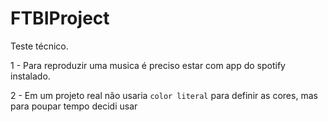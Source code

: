 # FTBIProject
Teste técnico.

1 - Para reproduzir uma musica é preciso estar com app do spotify instalado.

2 - Em um projeto real não usaria `color literal` para definir as cores, mas para poupar tempo decidi usar

